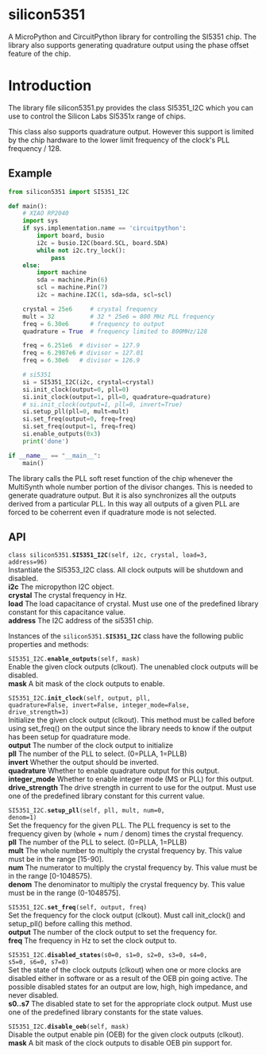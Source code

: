 
# silicon5351

A MicroPython and CircuitPython library for controlling the SI5351 chip.
The library also supports generating quadrature output
using the phase offset feature of the chip.

# Introduction

The library file silicon5351.py provides the class SI5351\_I2C
which you can use to control the Silicon Labs SI5351x range of chips.

This class also supports quadrature output.  However
this support is limited by the chip hardware to the 
lower limit frequency of the clock's PLL frequency / 128.

## Example

```python
from silicon5351 import SI5351_I2C

def main():
    # XIAO RP2040
    import sys
    if sys.implementation.name == 'circuitpython':
        import board, busio
        i2c = busio.I2C(board.SCL, board.SDA)
        while not i2c.try_lock():
            pass
    else:
        import machine
        sda = machine.Pin(6)
        scl = machine.Pin(7)
        i2c = machine.I2C(1, sda=sda, scl=scl)

    crystal = 25e6     # crystal frequency
    mult = 32          # 32 * 25e6 = 800 MHz PLL frequency
    freq = 6.30e6      # frequency to output
    quadrature = True  # frequency limited to 800MHz/128

    freq = 6.251e6  # divisor = 127.9
    freq = 6.2987e6 # divisor = 127.01
    freq = 6.30e6   # divisor = 126.9

    # si5351
    si = SI5351_I2C(i2c, crystal=crystal)
    si.init_clock(output=0, pll=0)
    si.init_clock(output=1, pll=0, quadrature=quadrature)
    # si.init_clock(output=1, pll=0, invert=True)
    si.setup_pll(pll=0, mult=mult)
    si.set_freq(output=0, freq=freq) 
    si.set_freq(output=1, freq=freq) 
    si.enable_outputs(0x3)
    print('done')

if __name__ == "__main__":
    main()
```

The library calls the PLL soft reset function 
of the chip whenever the MultiSynth whole number portion
of the divisor changes.  This is needed to generate quadrature
output.  But it is also synchronizes all the outputs 
derived from a particular PLL.
In this way all outputs of a given PLL are forced to be coherrent
even if quadrature mode is not selected.

## API

<code>class silicon5351.<b>SI5351\_I2C</b>(self, i2c, crystal, load=3, address=96)</code>  
Instantiate the SI5353\_I2C class.  All clock outputs will be shutdown and disabled.  
**i2c** The micropython I2C object.  
**crystal** The crystal frequency in Hz.  
**load** The load capacitance of crystal.  Must use one of the predefined library constant for this capacitance value.  
**address** The I2C address of the si5351 chip.  

Instances of the <code>silicon5351.<b>SI5351\_I2C</b></code> class have the following public properties and methods:   

<code>SI5351\_I2C.<b>enable\_outputs</b>(self, mask)</code>  
Enable the given clock outputs (clkout).  The unenabled clock outputs will be disabled.  
**mask** A bit mask of the clock outputs to enable.  

<code>SI5351\_I2C.<b>init\_clock</b>(self, output, pll, quadrature=False, invert=False, integer\_mode=False, drive\_strength=3)</code>  
Initialize the given clock output (clkout).
This method must be called before using set\_freq() on the output since
the library needs to know if the output has been setup for quadrature mode.  
**output** The number of the clock output to initialize   
**pll** The number of the PLL to select. (0=PLLA, 1=PLLB)  
**invert** Whether the output should be inverted.  
**quadrature** Whether to enable quadrature output for this output.  
**integer\_mode** Whether to enable integer mode (MS or PLL) for this output.  
**drive\_strength** The drive strength in current to use for the output.  Must use one of the predefined library constant for this current value.  

<code>SI5351\_I2C.<b>setup\_pll</b>(self, pll, mult, num=0, denom=1)</code>  
Set the frequency for the given PLL.
The PLL frequency is set to the frequency given by (whole + num / denom) times the crystal frequency.  
**pll** The number of the PLL to select. (0=PLLA, 1=PLLB)  
**mult** The whole number to multiply the crystal frequency by.  This value must be in the range [15-90].  
**num** The numerator to multiply the crystal frequency by. This value must be in the range [0-1048575).  
**denom** The denominator to multiply the crystal frequency by. This value must be in the range (0-1048575].  

<code>SI5351\_I2C.<b>set\_freq</b>(self, output, freq)</code>  
Set the frequency for the clock output (clkout).
Must call init\_clock() and setup\_pll() before calling this method.  
**output** The number of the clock output to set the frequency for.  
**freq** The frequency in Hz to set the clock output to.  

<code>SI5351\_I2C.<b>disabled\_states</b>(s0=0, s1=0, s2=0, s3=0, s4=0, s5=0, s6=0, s7=0)</code>  
Set the state of the clock outputs (clkout) when one or more clocks are disabled either in software or as a result of the OEB pin going active.
The possible disabled states for an output are low, high, high impedance, and never disabled.  
**s0..s7** The disabled state to set for the appropriate clock output.  Must use one of the predefined library constants for the state values.  

<code>SI5351\_I2C.<b>disable\_oeb</b>(self, mask)</code>  
Disable the output enable pin (OEB) for the given clock outputs (clkout).  
**mask** A bit mask of the clock outputs to disable OEB pin support for.  


